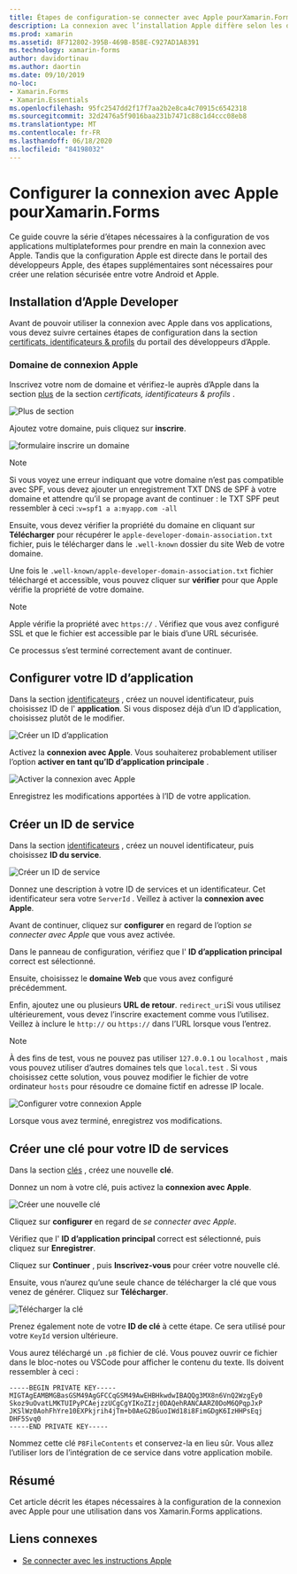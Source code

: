 ```yaml
---
title: Étapes de configuration-se connecter avec Apple pourXamarin.Forms
description: La connexion avec l’installation Apple diffère selon les différentes plateformes ciblées par votre application mobile.
ms.prod: xamarin
ms.assetid: 8F712802-395B-469B-B5BE-C927AD1A8391
ms.technology: xamarin-forms
author: davidortinau
ms.author: daortin
ms.date: 09/10/2019
no-loc:
- Xamarin.Forms
- Xamarin.Essentials
ms.openlocfilehash: 95fc2547dd2f17f7aa2b2e8ca4c70915c6542318
ms.sourcegitcommit: 32d2476a5f9016baa231b7471c88c1d4ccc08eb8
ms.translationtype: MT
ms.contentlocale: fr-FR
ms.lasthandoff: 06/18/2020
ms.locfileid: "84198032"
---
```

# <a name="setup-sign-in-with-apple-for-xamarinforms"></a>Configurer la connexion avec Apple pourXamarin.Forms

Ce guide couvre la série d’étapes nécessaires à la configuration de vos applications multiplateformes pour prendre en main la connexion avec Apple. Tandis que la configuration Apple est directe dans le portail des développeurs Apple, des étapes supplémentaires sont nécessaires pour créer une relation sécurisée entre votre Android et Apple. 

## <a name="apple-developer-setup"></a>Installation d’Apple Developer

Avant de pouvoir utiliser la connexion avec Apple dans vos applications, vous devez suivre certaines étapes de configuration dans la section [certificats, identificateurs & profils](https://developer.apple.com/account/resources/) du portail des développeurs d’Apple.

### <a name="apple-sign-in-domain"></a>Domaine de connexion Apple

Inscrivez votre nom de domaine et vérifiez-le auprès d’Apple dans la section [plus](https://developer.apple.com/account/resources/services/list) de la section *certificats, identificateurs & profils* .

![Plus de section](sign-in-images/readme-signin-domain-configure.png)

Ajoutez votre domaine, puis cliquez sur **inscrire**.

![formulaire inscrire un domaine](sign-in-images/readme-signin-domain-more.png)

> [!NOTE]
> Si vous voyez une erreur indiquant que votre domaine n’est pas compatible avec SPF, vous devez ajouter un enregistrement TXT DNS de SPF à votre domaine et attendre qu’il se propage avant de continuer : le TXT SPF peut ressembler à ceci :`v=spf1 a a:myapp.com -all`

Ensuite, vous devez vérifier la propriété du domaine en cliquant sur **Télécharger** pour récupérer le `apple-developer-domain-association.txt` fichier, puis le télécharger dans le `.well-known` dossier du site Web de votre domaine.

Une fois le `.well-known/apple-developer-domain-association.txt` fichier téléchargé et accessible, vous pouvez cliquer sur **vérifier** pour que Apple vérifie la propriété de votre domaine.

> [!NOTE]
> Apple vérifie la propriété avec `https://` . Vérifiez que vous avez configuré SSL et que le fichier est accessible par le biais d’une URL sécurisée.

Ce processus s’est terminé correctement avant de continuer.

## <a name="setup-your-app-id"></a>Configurer votre ID d’application

Dans la section [identificateurs](https://developer.apple.com/account/resources/identifiers/list) , créez un nouvel identificateur, puis choisissez ID de l' **application**. Si vous disposez déjà d’un ID d’application, choisissez plutôt de le modifier.

![Créer un ID d’application](sign-in-images/readme-appid-create.png)

Activez la **connexion avec Apple**. Vous souhaiterez probablement utiliser l’option **activer en tant qu’ID d’application principale** .

![Activer la connexion avec Apple](sign-in-images/readme-appid-signin.png)

Enregistrez les modifications apportées à l’ID de votre application.

## <a name="create-a-service-id"></a>Créer un ID de service

Dans la section [identificateurs](https://developer.apple.com/account/resources/identifiers/list/serviceId) , créez un nouvel identificateur, puis choisissez **ID du service**.

![Créer un ID de service](sign-in-images/readme-serviceid-create.png)

Donnez une description à votre ID de services et un identificateur.  Cet identificateur sera votre `ServerId` .  Veillez à activer la **connexion avec Apple**.

Avant de continuer, cliquez sur **configurer** en regard de l’option _se connecter avec Apple_ que vous avez activée.

Dans le panneau de configuration, vérifiez que l' **ID d’application principal** correct est sélectionné.

Ensuite, choisissez le **domaine Web** que vous avez configuré précédemment.

Enfin, ajoutez une ou plusieurs **URL de retour**.  `redirect_uri`Si vous utilisez ultérieurement, vous devez l’inscrire exactement comme vous l’utilisez.  Veillez à inclure le `http://` ou `https://` dans l’URL lorsque vous l’entrez.

> [!NOTE]
> À des fins de test, vous ne pouvez pas utiliser `127.0.0.1` ou `localhost` , mais vous pouvez utiliser d’autres domaines tels que `local.test` .  Si vous choisissez cette solution, vous pouvez modifier le fichier de votre ordinateur `hosts` pour résoudre ce domaine fictif en adresse IP locale.

![Configurer votre connexion Apple](sign-in-images/readme-serviceid-configure.png)

Lorsque vous avez terminé, enregistrez vos modifications.

## <a name="create-a-key-for-your-services-id"></a>Créer une clé pour votre ID de services

Dans la section [clés](https://developer.apple.com/account/resources/authkeys/list) , créez une nouvelle **clé**.

Donnez un nom à votre clé, puis activez la **connexion avec Apple**.

![Créer une nouvelle clé](sign-in-images/readme-key-create.png)

Cliquez sur **configurer** en regard de _se connecter avec Apple_.

Vérifiez que l' **ID d’application principal** correct est sélectionné, puis cliquez sur **Enregistrer**.

Cliquez sur **Continuer** , puis **Inscrivez-vous** pour créer votre nouvelle clé.

Ensuite, vous n’aurez qu’une seule chance de télécharger la clé que vous venez de générer.  Cliquez sur **Télécharger**.

![Télécharger la clé](sign-in-images/readme-key-download.png)

Prenez également note de votre **ID de clé** à cette étape. Ce sera utilisé pour votre `KeyId` version ultérieure.

Vous aurez téléchargé un `.p8` fichier de clé.  Vous pouvez ouvrir ce fichier dans le bloc-notes ou VSCode pour afficher le contenu du texte.  Ils doivent ressembler à ceci :

```
-----BEGIN PRIVATE KEY-----
MIGTAgEAMBMGBasGSM49AgGFCCqGSM49AwEHBHkwdwIBAQQg3MX8n6VnQ2WzgEy0
Skoz9uOvatLMKTUIPyPCAejzzUCgCgYIKoZIzj0DAQehRANCAARZ0DoM6QPqpJxP
JKSlWz0AohFhYre10EXPkjrih4jTm+b0AeG2BGuoIWd18i8FimGDgK6IzHHPsEqj
DHF5Svq0
-----END PRIVATE KEY-----
```

Nommez cette clé `P8FileContents` et conservez-la en lieu sûr. Vous allez l’utiliser lors de l’intégration de ce service dans votre application mobile.

## <a name="summary"></a>Résumé

Cet article décrit les étapes nécessaires à la configuration de la connexion avec Apple pour une utilisation dans vos Xamarin.Forms applications.

## <a name="related-links"></a>Liens connexes

- [Se connecter avec les instructions Apple](https://developer.apple.com/design/human-interface-guidelines/sign-in-with-apple/overview/)
  